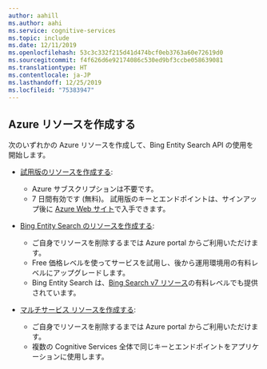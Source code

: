 ```yaml
---
author: aahill
ms.author: aahi
ms.service: cognitive-services
ms.topic: include
ms.date: 12/11/2019
ms.openlocfilehash: 53c3c332f215d41d474bcf0eb3763a60e72619d0
ms.sourcegitcommit: f4f626d6e92174086c530ed9bf3ccbe058639081
ms.translationtype: HT
ms.contentlocale: ja-JP
ms.lasthandoff: 12/25/2019
ms.locfileid: "75383947"
---
```

## <a name="create-an-azure-resource"></a>Azure リソースを作成する

次のいずれかの Azure リソースを作成して、Bing Entity Search API の使用を開始します。

* [試用版のリソースを作成する](https://azure.microsoft.com/try/cognitive-services/?api=bing-web-search-api):
    * Azure サブスクリプションは不要です。
    * 7 日間有効です (無料)。 試用版のキーとエンドポイントは、サインアップ後に [Azure Web サイト](https://azure.microsoft.com/try/cognitive-services/my-apis/)で入手できます。

* [Bing Entity Search のリソースを作成する](https://ms.portal.azure.com/#create/Microsoft.CognitiveServicesBingEntitySearch):
    * ご自身でリソースを削除するまでは Azure portal からご利用いただけます。
    * Free 価格レベルを使ってサービスを試用し、後から運用環境用の有料レベルにアップグレードします。
    * Bing Entity Search は、[Bing Search v7 リソース](https://ms.portal.azure.com/#create/Microsoft.CognitiveServicesBingSearch-v7)の有料レベルでも提供されています。
    
* [マルチサービス リソースを作成する](https://ms.portal.azure.com/#create/Microsoft.CognitiveServicesAllInOne):
    * ご自身でリソースを削除するまでは Azure portal からご利用いただけます。  
    * 複数の Cognitive Services 全体で同じキーとエンドポイントをアプリケーションに使用します。
